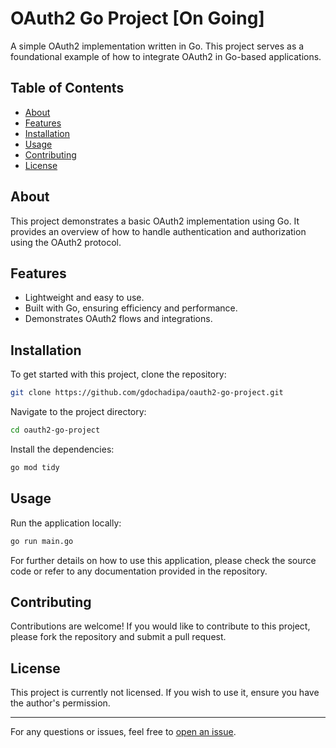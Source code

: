 # OAuth2 Go Project [On Going]

A simple OAuth2 implementation written in Go. This project serves as a foundational example of how to integrate OAuth2 in Go-based applications.

## Table of Contents

- [About](#about)
- [Features](#features)
- [Installation](#installation)
- [Usage](#usage)
- [Contributing](#contributing)
- [License](#license)

## About

This project demonstrates a basic OAuth2 implementation using Go. It provides an overview of how to handle authentication and authorization using the OAuth2 protocol.

## Features

- Lightweight and easy to use.
- Built with Go, ensuring efficiency and performance.
- Demonstrates OAuth2 flows and integrations.

## Installation

To get started with this project, clone the repository:

```bash
git clone https://github.com/gdochadipa/oauth2-go-project.git
```

Navigate to the project directory:

```bash
cd oauth2-go-project
```

Install the dependencies:

```bash
go mod tidy
```

## Usage

Run the application locally:

```bash
go run main.go
```

For further details on how to use this application, please check the source code or refer to any documentation provided in the repository.

## Contributing

Contributions are welcome! If you would like to contribute to this project, please fork the repository and submit a pull request.

## License

This project is currently not licensed. If you wish to use it, ensure you have the author's permission.

---

For any questions or issues, feel free to [open an issue](https://github.com/gdochadipa/oauth2-go-project/issues).
